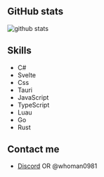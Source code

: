 ## GitHub stats

![github stats](https://github-readme-stats.vercel.app/api?username=altacountbabi&show_icons=true&theme=radical)

## Skills

- C#
- Svelte
- Css
- Tauri
- JavaScript
- TypeScript
- Luau
- Go
- Rust

## Contact me

- [Discord](https://discord.com/users/1221764351493668955) OR @whoman0981
